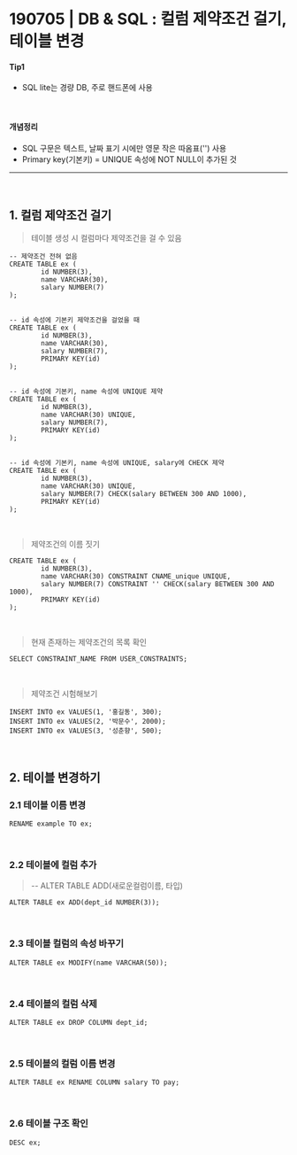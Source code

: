 # 190705 | DB & SQL : 컬럼 제약조건 걸기, 테이블 변경


#### Tip1
- SQL lite는 경량 DB, 주로 핸드폰에 사용

&nbsp;

#### 개념정리
- SQL 구문은 텍스트, 날짜 표기 시에만 영문 작은 따옴표('') 사용
- Primary key(기본키) = UNIQUE 속성에 NOT NULL이 추가된 것

***

&nbsp;

## 1. 컬럼 제약조건 걸기
> 테이블 생성 시 컬럼마다 제약조건을 걸 수 있음

    -- 제약조건 전혀 없음
    CREATE TABLE ex (
            id NUMBER(3),
            name VARCHAR(30),
            salary NUMBER(7)
    );


    -- id 속성에 기본키 제약조건을 걸었을 때
    CREATE TABLE ex (
            id NUMBER(3),
            name VARCHAR(30),
            salary NUMBER(7),
            PRIMARY KEY(id)
    );


    -- id 속성에 기본키, name 속성에 UNIQUE 제약
    CREATE TABLE ex (
            id NUMBER(3),
            name VARCHAR(30) UNIQUE,
            salary NUMBER(7),
            PRIMARY KEY(id)
    );


    -- id 속성에 기본키, name 속성에 UNIQUE, salary에 CHECK 제약
    CREATE TABLE ex (
            id NUMBER(3),
            name VARCHAR(30) UNIQUE,
            salary NUMBER(7) CHECK(salary BETWEEN 300 AND 1000),
            PRIMARY KEY(id)
    );

&nbsp;

> 제약조건의 이름 짓기

    CREATE TABLE ex (
            id NUMBER(3),
            name VARCHAR(30) CONSTRAINT CNAME_unique UNIQUE,
            salary NUMBER(7) CONSTRAINT '' CHECK(salary BETWEEN 300 AND 1000),
            PRIMARY KEY(id)
    );

&nbsp;
        
> 현재 존재하는 제약조건의 목록 확인

    SELECT CONSTRAINT_NAME FROM USER_CONSTRAINTS;

&nbsp;

> 제약조건 시험해보기        

    INSERT INTO ex VALUES(1, '홍길동', 300);
    INSERT INTO ex VALUES(2, '박문수', 2000);
    INSERT INTO ex VALUES(3, '성춘향', 500);
        
&nbsp;

## 2. 테이블 변경하기

### 2.1 테이블 이름 변경

    RENAME example TO ex;
        
&nbsp;

### 2.2 테이블에 컬럼 추가
> -- ALTER TABLE ADD(새로운컬럼이름, 타입)

    ALTER TABLE ex ADD(dept_id NUMBER(3));
        
&nbsp;

### 2.3 테이블 컬럼의 속성 바꾸기

    ALTER TABLE ex MODIFY(name VARCHAR(50));
        
&nbsp;

### 2.4 테이블의 컬럼 삭제

    ALTER TABLE ex DROP COLUMN dept_id;
        
&nbsp;

### 2.5 테이블의 컬럼 이름 변경

    ALTER TABLE ex RENAME COLUMN salary TO pay;
        
&nbsp;

### 2.6 테이블 구조 확인

    DESC ex;

